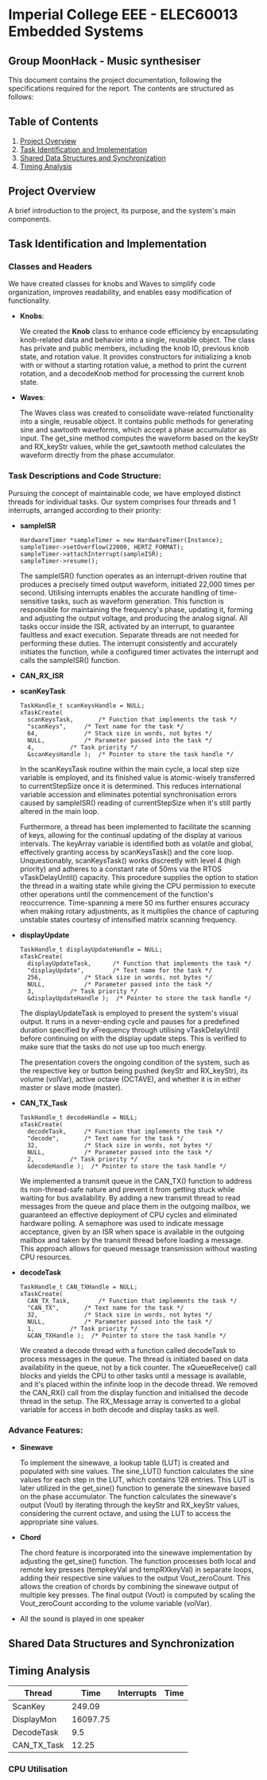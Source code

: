 # Imperial College EEE - ELEC60013 Embedded Systems

## Group MoonHack - Music synthesiser

This document contains the project documentation, following the specifications required for the report. The contents are structured as follows:

## Table of Contents

1. [Project Overview](#project-overview)
2. [Task Identification and Implementation](#task-identification-and-implementation)
3. [Shared Data Structures and Synchronization](#shared-data-structures-and-synchronization)
4. [Timing Analysis](#timing-analysis)

## Project Overview

A brief introduction to the project, its purpose, and the system's main components.

## Task Identification and Implementation

### Classes and Headers

We have created classes for knobs and Waves to simplify code organization, improves readability, and enables easy modification of functionality.

- **Knobs**:

  We created the **Knob** class to enhance code efficiency by encapsulating knob-related data and behavior into a single, reusable object. The class has private and public members, including the knob ID, previous knob state, and rotation value. It provides constructors for initializing a knob with or without a starting rotation value, a method to print the current rotation, and a decodeKnob method for processing the current knob state. 


- **Waves**:

  The Waves class was created to consolidate wave-related functionality into a single, reusable object. It contains public methods for generating sine and sawtooth waveforms, which accept a phase accumulator as input. The get_sine method computes the waveform based on the keyStr and RX_keyStr values, while the get_sawtooth method calculates the waveform directly from the phase accumulator.

### Task Descriptions and Code Structure:
Pursuing the concept of maintainable code, we have employed distinct threads for individual tasks. Our system comprises four threads and 1 interrupts, arranged according to their priority:

- **sampleISR**

  ```
  HardwareTimer *sampleTimer = new HardwareTimer(Instance);
  sampleTimer->setOverflow(22000, HERTZ_FORMAT);
  sampleTimer->attachInterrupt(sampleISR);
  sampleTimer->resume();
  ```

  The sampleISR() function operates as an interrupt-driven routine that produces a precisely timed output waveform, initiated 22,000 times per second. Utilising interrupts enables the accurate handling of time-sensitive tasks, such as waveform generation. This function is responsible for maintaining the frequency's phase, updating it, forming and adjusting the output voltage, and producing the analog signal. All tasks occur inside the ISR, activated by an interrupt, to guarantee faultless and exact execution. Separate threads are not needed for performing these duties. The interrupt consistently and accurately initiates the function, while a configured timer activates the interrupt and calls the sampleISR() function.
- **CAN_RX_ISR**

- **scanKeyTask**
  ```
  TaskHandle_t scanKeysHandle = NULL;
  xTaskCreate(
    scanKeysTask,		/* Function that implements the task */
    "scanKeys",		/* Text name for the task */
    64,      		/* Stack size in words, not bytes */
    NULL,			/* Parameter passed into the task */
    4,			/* Task priority */
    &scanKeysHandle );  /* Pointer to store the task handle */
  ```
  In the scanKeysTask routine within the main cycle, a local step size variable is employed, and its finished value is atomic-wisely transferred to currentStepSize once it is determined. This reduces international variable accession and eliminates potential synchronisation errors caused by sampleISR() reading of currentStepSize when it's still partly altered in the main loop.

  Furthermore, a thread has been implemented to facilitate the scanning of keys, allowing for the continual updating of the display at various intervals. The keyArray variable is identified both as volatile and global, effectively granting access by scanKeysTask() and the core loop. Unquestionably, scanKeysTask() works discreetly with level 4 (high priority) and adheres to a constant rate of 50ms via the RTOS vTaskDelayUntil() capacity. This procedure supplies the option to station the thread in a waiting state while giving the CPU permission to execute other operations until the commencement of the function's reoccurrence. Time-spanning a mere 50 ms further ensures accuracy when making rotary adjustments, as it multiplies the chance of capturing unstable states courtesy of intensified matrix scanning frequency.


- **displayUpdate**
  ```
  TaskHandle_t displayUpdateHandle = NULL;
  xTaskCreate(
    displayUpdateTask,		/* Function that implements the task */
    "displayUpdate",		/* Text name for the task */
    256,      		/* Stack size in words, not bytes */
    NULL,			/* Parameter passed into the task */
    3,			/* Task priority */
    &displayUpdateHandle );  /* Pointer to store the task handle */
  ```

  The displayUpdateTask is employed to present the system's visual output. It runs in a never-ending cycle and pauses for a predefined duration specified by xFrequency through utilising vTaskDelayUntil before continuing on with the display update steps. This is verified to make sure that the tasks do not use up too much energy. 

  The presentation covers the ongoing condition of the system, such as the respective key or button being pushed (keyStr and RX_keyStr), its volume (volVar), active octave (OCTAVE), and whether it is in either master or slave mode (master).

- **CAN_TX_Task**
  ```
  TaskHandle_t decodeHandle = NULL;
  xTaskCreate(
    decodeTask,		/* Function that implements the task */
    "decode",		/* Text name for the task */
    32,      		/* Stack size in words, not bytes */
    NULL,			/* Parameter passed into the task */
    2,			/* Task priority */
    &decodeHandle );  /* Pointer to store the task handle */
  ```

  We implemented a transmit queue in the CAN_TX() function to address its non-thread-safe nature and prevent it from getting stuck while waiting for bus availability. By adding a new transmit thread to read messages from the queue and place them in the outgoing mailbox, we guaranteed an effective deployment of CPU cycles and eliminated hardware polling. A semaphore was used to indicate message acceptance, given by an ISR when space is available in the outgoing mailbox and taken by the transmit thread before loading a message. This approach allows for queued message transmission without wasting CPU resources.


- **decodeTask**
  ```
  TaskHandle_t CAN_TXHandle = NULL;
  xTaskCreate(
    CAN_TX_Task,		/* Function that implements the task */
    "CAN_TX",		/* Text name for the task */
    32,      		/* Stack size in words, not bytes */
    NULL,			/* Parameter passed into the task */
    1,			/* Task priority */
    &CAN_TXHandle );  /* Pointer to store the task handle */
  ```
  We created a decode thread with a function called decodeTask to process messages in the queue. The thread is initiated based on data availability in the queue, not by a tick counter. The xQueueReceive() call blocks and yields the CPU to other tasks until a message is available, and it's placed within the infinite loop in the decode thread. We removed the CAN_RX() call from the display function and initialised the decode thread in the setup. The RX_Message array is converted to a global variable for access in both decode and display tasks as well.


### Advance Features:
- **Sinewave**

  To implement the sinewave, a lookup table (LUT) is created and populated with sine values. The sine_LUT() function calculates the sine values for each step in the LUT, which contains 128 entries. This LUT is later utilized in the get_sine() function to generate the sinewave based on the phase accumulator. The function calculates the sinewave's output (Vout) by iterating through the keyStr and RX_keyStr values, considering the current octave, and using the LUT to access the appropriate sine values.

- **Chord**

  The chord feature is incorporated into the sinewave implementation by adjusting the get_sine() function. The function processes both local and remote key presses (tempkeyVal and tempRXkeyVal) in separate loops, adding their respective sine values to the output Vout_zeroCount. This allows the creation of chords by combining the sinewave output of multiple key presses. The final output (Vout) is computed by scaling the Vout_zeroCount according to the volume variable (volVar).

- All the sound is played in one speaker



## Shared Data Structures and Synchronization
## Timing Analysis

| Thread      | Time     | Interrupts | Time |
|-------------|----------|------------|------|
| ScanKey     | 249.09   |            |      |
| DisplayMon  | 16097.75 |            |      |
| DecodeTask  | 9.5      |            |      |
| CAN_TX_Task | 12.25    |            |      |

### CPU Utilisation
